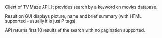 Client of TV Maze API. It provides search by a keyword on movies database.

Result on GUI displays picture, name and brief summary (with HTML supported - usually it is just P tags).

API returns first 10 results of the search with no pagination supported.
